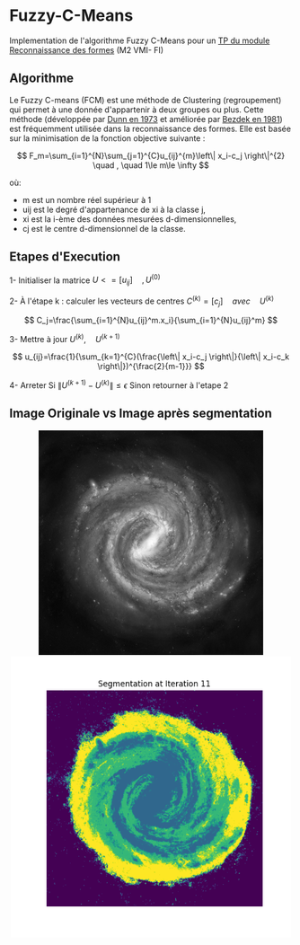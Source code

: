 # Fuzzy-C-Means
Implementation de l'algorithme Fuzzy C-Means pour un [TP du module Reconnaissance des formes](https://github.com/Malekbennabi3/Fuzzy-C-Means/blob/main/EnoncéTP.pdf) (M2 VMI- FI)

## Algorithme
Le Fuzzy C-means (FCM) est une méthode de Clustering (regroupement) qui permet à une donnée d'appartenir à deux groupes ou plus. 
Cette méthode (développée par [Dunn en 1973](https://doi.org/10.1080/01969727308546046) et améliorée par [Bezdek en 1981](https://doi.org/10.1007/978-1-4757-0450-1)) est fréquemment utilisée dans la reconnaissance des formes. Elle est basée sur la minimisation de la fonction objective suivante :

$$ F_m=\sum_{i=1}^{N}\sum_{j=1}^{C}u_{ij}^{m}\left\| x_i-c_j \right\|^{2}  \quad , \quad   1\le m\le \infty $$

où:
- m est un nombre réel supérieur à 1
- uij est le degré d'appartenance de xi à la classe j, 
- xi est la i-ème des données mesurées d-dimensionnelles, 
- cj est le centre d-dimensionnel de la classe.

## Etapes d'Execution

1- Initialiser la matrice $U<=[u_{ij}] \quad , U^{(0)}$

2- À l'étape k : calculer les vecteurs de centres $C^{(k)}=[c_j] \quad avec \quad U^{(k)}$

  $$ C_j=\frac{\sum_{i=1}^{N}u_{ij}^m.x_i}{\sum_{i=1}^{N}u_{ij}^m} $$

3- Mettre à jour $U^{(k)}, \quad U^{(k+1)}$

$$ u_{ij}=\frac{1}{\sum_{k=1}^{C}(\frac{\left\| x_i-c_j \right\|}{\left\| x_i-c_k \right\|})^{\frac{2}{m-1}}} $$

4- Arreter Si $\left\| U^{(k+1)}-U^{(k)} \right\|\le \epsilon$ 
    Sinon retourner à l'etape 2

## Image Originale vs Image après segmentation

<div align="center">
  <img src="https://github.com/Malekbennabi3/Fuzzy-C-Means/blob/main/milky-way-nvg.jpg" width="400" height="400">
  <img src="https://github.com/Malekbennabi3/Fuzzy-C-Means/blob/main/Images%20segmentees/segmentation_iter_11.png" width="500" height=500">
</div>
